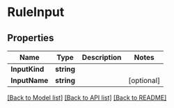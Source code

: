 # RuleInput

## Properties

Name | Type | Description | Notes
------------ | ------------- | ------------- | -------------
**InputKind** | **string** |  | 
**InputName** | **string** |  | [optional] 

[[Back to Model list]](../README.md#documentation-for-models) [[Back to API list]](../README.md#documentation-for-api-endpoints) [[Back to README]](../README.md)


